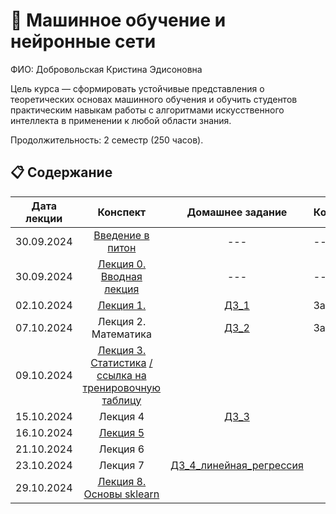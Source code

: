 # 🧠 Машинное обучение и нейронные сети 
ФИО: Добровольская Кристина Эдисоновна

Цель курса — сформировать устойчивые представления о теоретических основах машинного обучения и обучить студентов практическим навыкам работы с алгоритмами искусственного интеллекта в применении к любой области знания. 


Продолжительность: 2 семестр (250 часов).

## 📋 Содержание

Дата лекции | Конспект | Домашнее задание | Комментарий |
|:----:|:----:|:----:|----|
|30.09.2024| [Введение в питон](https://colab.research.google.com/drive/1VfQ_zl8rlCPZM97VMM5lAClFM41mcoj8?pli=1&authuser=2) |---|---|---|
|30.09.2024| [Лекция 0. Вводная лекция](https://colab.research.google.com/drive/1BROa0lWwKjJw9LQ6SCFRKQ5H-82BAkAV?pli=1&authuser=2) |---|---|---|
|02.10.2024| [Лекция 1.](https://colab.research.google.com/drive/19qJbsCXOQgKr4K9C6g4LEtuvuZFsHtRf?pli=1&authuser=2) | [ДЗ_1](https://colab.research.google.com/drive/1-8z2BuKPqfjpM71xKMugLJyHpzOzapuy#scrollTo=Q5571TQ6LS2w) | Зачтено |
|07.10.2024| Лекция 2. Математика | [ДЗ_2](https://colab.research.google.com/drive/1WP618hFutFKfF6-6TXCWeaODMMKV3mBt#scrollTo=GrwkEMOoXVP0) | Зачтено |
|09.10.2024| [Лекция 3. Статистика](https://colab.research.google.com/drive/1IbYnvXIi0X3Er9YZr915yy7pJXS6Im3h?pli=1&authuser=2) [/ссылка на тренировочную таблицу](https://drive.google.com/file/d/1JDH_zmW87T4mozLTkbg11xOIp2vCL8f7/view?usp=drive_link) | 
|15.10.2024| Лекция 4 | [ДЗ_3](https://colab.research.google.com/drive/1uIYUeJlCQj94gPjcsJnKP43TVlbR-hqK#scrollTo=T9s3E7-mo9qF)
|16.10.2024| [Лекция 5](https://colab.research.google.com/drive/13hjukXPEPqnJveXa9rJYsBJos0_d1GEl) | 
|21.10.2024| Лекция 6 | 
|23.10.2024| Лекция 7 | [ДЗ_4_линейная_регрессия](https://colab.research.google.com/drive/1TZI19S2iQCIyyXulW7SelUj-yfwqvV6Y#scrollTo=6jSIhE7m-A7V)
|29.10.2024| [Лекция 8. Основы sklearn](https://colab.research.google.com/drive/1t7WNtaibecsSwycqjzcM4on-kF6DZBQc) | 
